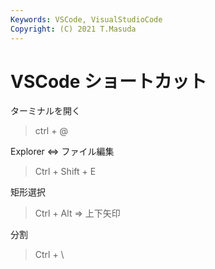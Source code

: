 ```yaml
---
Keywords: VSCode, VisualStudioCode
Copyright: (C) 2021 T.Masuda
---
```


# VSCode ショートカット

ターミナルを開く
> ctrl + @

Explorer ⇔ ファイル編集
> Ctrl + Shift + E

矩形選択
> Ctrl + Alt ⇒ 上下矢印

分割
> Ctrl + \


